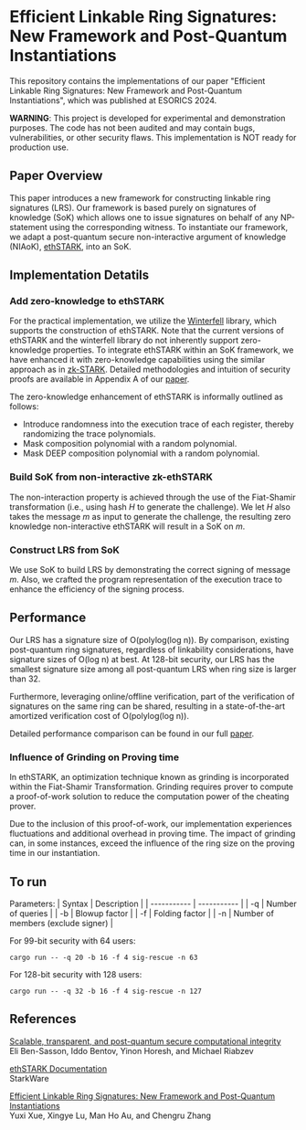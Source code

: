 # Efficient Linkable Ring Signatures: New Framework and Post-Quantum Instantiations

This repository contains the implementations of our paper "Efficient Linkable Ring Signatures: New Framework and Post-Quantum Instantiations", which was published at ESORICS 2024.

**WARNING**: This project is developed for experimental and demonstration purposes.   The code has not been audited and may contain bugs, vulnerabilities, or other security flaws. This implementation is NOT ready for production use.


## Paper Overview
This paper introduces a new framework for constructing
linkable ring signatures (LRS). Our framework is based purely on signatures of knowledge (SoK) which allows one to issue signatures on behalf
of any NP-statement using the corresponding witness.
To instantiate our framework, we adapt a post-quantum
secure non-interactive argument of knowledge (NIAoK), [ethSTARK](https://eprint.iacr.org/2021/582.pdf), into
an SoK.  

## Implementation Detatils

### Add zero-knowledge to ethSTARK
For the practical implementation, we utilize the [Winterfell](https://github.com/facebook/winterfell) library, which supports the construction of ethSTARK. Note that the current versions of ethSTARK and the winterfell library do not inherently support zero-knowledge properties. To integrate ethSTARK within an SoK framework, we have enhanced it with zero-knowledge capabilities using the similar approach as in [zk-STARK](https://eprint.iacr.org/2018/046.pdf). Detailed methodologies and intuition of security proofs are available in Appendix A of our [paper](https://eprint.iacr.org/2024/553.pdf). 

The zero-knowledge enhancement of ethSTARK is informally outlined as follows:
- Introduce randomness into the execution trace of each register, thereby randomizing the trace polynomials.
- Mask composition polynomial with a random polynomial.
- Mask DEEP composition polynomial with a random polynomial.

### Build SoK from  non-interactive zk-ethSTARK
The non-interaction
property is achieved through the use of the Fiat-Shamir transformation (i.e., using hash $H$ to generate the
challenge). We let $H$ also takes
the message $m$ as input to generate the challenge, the resulting zero knowledge non-interactive ethSTARK will result in a SoK on $m$.

### Construct LRS from SoK
We use SoK to build LRS by demonstrating  the correct
signing of message $m$.  Also, we crafted the program representation of the execution trace
to enhance the efficiency of the signing process. 

## Performance
Our LRS has a signature size of O(polylog(log n)). By comparison,
existing post-quantum ring signatures, regardless of linkability considerations, have signature sizes of O(log n) at best. At 128-bit security, our LRS
has the smallest signature size among all post-quantum LRS when ring size is larger than 32.

Furthermore, leveraging
online/offline verification, part of the verification of signatures on the
same ring can be shared, resulting in a state-of-the-art amortized verification cost of O(polylog(log n)).

Detailed performance comparison can be found in our full [paper](https://eprint.iacr.org/2024/553.pdf).
###  Influence of Grinding on Proving time 
In ethSTARK, an optimization technique known as grinding is incorporated within the Fiat-Shamir Transformation. Grinding requires prover to compute a proof-of-work solution to
reduce the computation power of the cheating prover.

Due to the inclusion of this proof-of-work, our implementation experiences fluctuations and additional overhead in proving time. The impact of grinding can, in some instances, exceed the influence of the ring size on the proving time in our instantiation. 

## To run
Parameters:
| Syntax      | Description |
| ----------- | ----------- |
| -q      | Number of queries       |
| -b   | Blowup factor        |
| -f   | Folding factor        |
| -n   | Number of members (exclude signer)        |

For 99-bit security with 64 users:
```
cargo run -- -q 20 -b 16 -f 4 sig-rescue -n 63
```
For 128-bit security with 128 users:
```
cargo run -- -q 32 -b 16 -f 4 sig-rescue -n 127
```


## References
[Scalable, transparent, and post-quantum secure computational integrity](https://eprint.iacr.org/2018/046.pdf) \
Eli Ben-Sasson, Iddo Bentov, Yinon Horesh, and Michael Riabzev

[ethSTARK Documentation](https://eprint.iacr.org/2021/582.pdf) \
StarkWare

[Efficient Linkable Ring Signatures: New Framework and Post-Quantum Instantiations](https://eprint.iacr.org/2024/553.pdf) \
Yuxi Xue, Xingye Lu, Man Ho Au, and Chengru Zhang